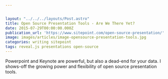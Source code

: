 ```yaml
---


layout: "../../../layouts/Post.astro"
title: Open Source Presentation Tools - Are We There Yet?
date: 2015-07-29T00:00:00.000Z
publication_url: 'https://www.sitepoint.com/open-source-presentation/'
image: images/articles/image-opensource-presentation-tools.jpg
categories: writing sitepoint
tags: reveal.js presentations open-source
---
```


Powerpoint and Keynote are powerful, but also a dead-end for your data. I shows-off the growing power and flexibility of open source presentation tools.
